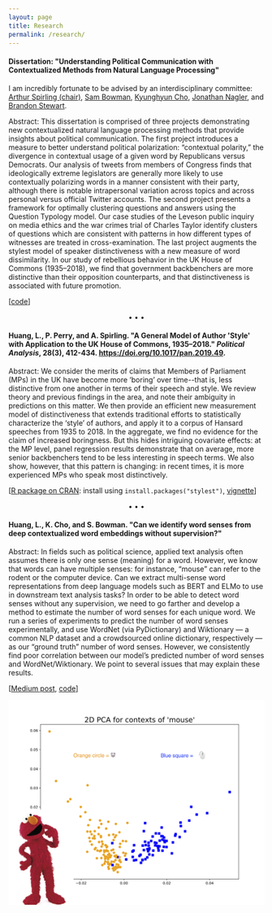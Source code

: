 ```yaml
---
layout: page
title: Research
permalink: /research/
---
```


#### Dissertation: "Understanding Political Communication with Contextualized Methods from Natural Language Processing"

I am incredibly fortunate to be advised by an interdisciplinary committee: <a href="https://www.nyu.edu/projects/spirling/">Arthur Spirling (chair)</a>, <a href="https://www.nyu.edu/projects/bowman/">Sam Bowman</a>, <a href="http://www.kyunghyuncho.me/">Kyunghyun Cho</a>, <a href="http://as.nyu.edu/content/nyu-as/as/faculty/jonathan-nagler.html">Jonathan Nagler</a>, and <a href="https://scholar.princeton.edu/bstewart/home">Brandon Stewart</a>.

Abstract: This dissertation is comprised of three projects demonstrating new contextualized natural language processing methods that provide insights about political communication. The first project introduces a measure to better understand political polarization: “contextual polarity,” the divergence in contextual usage of a given word by Republicans versus Democrats. Our analysis of tweets from members of Congress finds that ideologically extreme legislators are generally more likely to use contextually polarizing words in a manner consistent with their party, although there is notable intrapersonal variation across topics and across personal versus official Twitter accounts. The second project presents a framework for optimally clustering questions and answers using the Question Typology model. Our case studies of the Leveson public inquiry on media ethics and the war crimes trial of Charles Taylor identify clusters of questions which are consistent with patterns in how different types of witnesses are treated in cross-examination. The last project augments the stylest model of speaker distinctiveness with a new measure of word dissimilarity. In our study of rebellious behavior in the UK House of Commons (1935–2018), we find that government backbenchers are more distinctive than their opposition counterparts, and that distinctiveness is associated with future promotion.

[<a href="https://github.com/leslie-huang/dissertation_code">code</a>]

<p style="text-align: center;">&bull; &bull; &bull;</p>

#### Huang, L., P. Perry, and A. Spirling. "A General Model of Author 'Style' with Application to the UK House of Commons, 1935–2018." _Political Analysis_, 28(3), 412-434. <a href="https://doi.org/10.1017/pan.2019.49">https://doi.org/10.1017/pan.2019.49</a>.

Abstract: We consider the merits of claims that Members of Parliament (MPs) in the UK have become more ‘boring’ over time--that is, less distinctive from one another in terms of their speech and style. We review theory and previous findings in the area, and note their ambiguity in predictions on this matter. We then provide an efficient new measurement model of distinctiveness that extends traditional efforts to statistically characterize the ‘style’ of authors, and apply it to a corpus of Hansard speeches from 1935 to 2018. In the aggregate, we find no evidence for the claim of increased boringness. But this hides intriguing covariate effects: at the MP level, panel regression results demonstrate that on average, more senior backbenchers tend to be less interesting in speech terms. We also show, however, that this pattern is changing: in recent times, it is more experienced MPs who speak most distinctively.

[<a href="https://cran.r-project.org/web/packages/stylest">R package on CRAN</a>: install using `install.packages("stylest")`, <a href="https://cran.r-project.org/web/packages/stylest/vignettes/stylest-vignette.html">vignette</a>]

<p style="text-align: center;">&bull; &bull; &bull;</p>

#### Huang, L., K. Cho, and S. Bowman. "Can we identify word senses from deep contextualized word embeddings without supervision?"

Abstract: In fields such as political science, applied text analysis often assumes there is only one sense (meaning) for a word. However, we know that words can have multiple senses: for instance, “mouse” can refer to the rodent or the computer device. Can we extract multi-sense word representations from deep language models such as BERT and ELMo to use in downstream text analysis tasks? In order to be able to detect word senses without any supervision, we need to go farther and develop a method to estimate the number of word senses for each unique word. We run a series of experiments to predict the number of word senses experimentally, and use WordNet (via PyDictionary) and Wiktionary — a common NLP dataset and a crowdsourced online dictionary, respectively — as our “ground truth” number of word senses. However, we consistently find poor correlation between our model’s predicted number of word senses and WordNet/Wiktionary. We point to several issues that may explain these results.

[<a href="https://medium.com/@leslie_huang/automatic-extraction-of-word-senses-from-deep-contextualized-word-embeddings-2f09f16e820">Medium post</a>, <a href="https://github.com/leslie-huang/howmanywordsenses">code</a>]

![](elmo.png)

